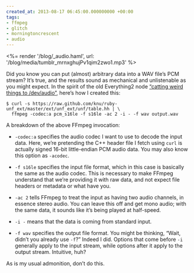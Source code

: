 ```yaml
---
created_at: 2013-08-17 06:45:00.000000000 +00:00
tags:
- ffmpeg
- glitch
- morningtoncrescent
- audio
---
```


<%= render '/blog/_audio.haml', url: '/blog/media/tumblr_mrnxghujPv1qim2zwo1.mp3' %>

Did you know you can put (almost) arbitrary data into a WAV file’s PCM
stream? It’s true, and the results sound as mechanical and unlistenable
as you might expect. In the spirit of the old Everything2 node [“catting
weird things to
/dev/audio”](http://everything2.com/title/catting+weird+things+to+%252Fdev%252Faudio),
here’s how I created this:

    $ curl -s https://raw.github.com/knu/ruby-unf_ext/master/ext/unf_ext/unf/table.hh | \
      ffmpeg -codec:a pcm_s16le -f s16le -ac 2 -i - -f wav output.wav

A breakdown of the above FFmpeg invocation:

-   `-codec:a` specifies the audio codec I want to use to decode the
    input data. Here, we’re pretending the C++ header file I fetch using
    `curl` is actually signed 16-bit little-endian PCM audio data. You
    may also know this option as `-acodec`.

-   `-f s16le` specifies the input file format, which in this case is
    basically the same as the audio codec. This is necessary to make
    FFmpeg understand that we’re providing it with raw data, and not
    expect file headers or metadata or what have you.

-   `-ac 2` tells FFmpeg to treat the input as having two audio
    channels, in essence stereo audio. You can leave this off and get
    mono audio; with the same data, it sounds like it’s being played at
    half-speed.

-   `-i -` means that the data is coming from standard input.

-   `-f wav` specifies the output file format. You might be thinking,
    “Wait, didn’t you already use `-f`?” Indeed I did. Options that come
    before `-i` generally apply to the input stream, while options after
    it apply to the output stream. Intuitive, huh?

As is my usual admonition, don’t do this.
